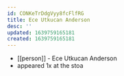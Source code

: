 ```yaml
---
id: CONKeTrDdgVyy8fcFlfRG
title: Ece Utkucan Anderson
desc: ''
updated: 1639759165181
created: 1639759165181
---
```



- [[person]] - Ece Utkucan Anderson
- appeared 1x at the stoa
